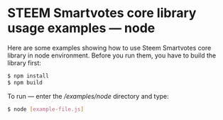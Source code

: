 # STEEM Smartvotes core library usage examples — node

Here are some examples showing how to use Steem Smartvotes core library in node environment. Before you run them, you have to build the library first:

```bash
$ npm install
$ npm build
```

To run — enter the */examples/node* directory and type:

```bash
$ node [example-file.js]
```